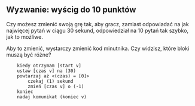 ## Wyzwanie: wyścig do 10 punktów

Czy możesz zmienić swoją grę tak, aby gracz, zamiast odpowiadać na jak najwięcej pytań w ciągu 30 sekund, odpowiedział na 10 pytań tak szybko, jak to możliwe.

Aby to zmienić, wystarczy zmienić kod minutnika. Czy widzisz, które bloki muszą być różne?

```blocks3
    kiedy otrzymam [start v]
    ustaw [czas v] na (30)
    powtarzaj aż <(czas) = [0]> 
        czekaj (1) sekund
        zmień [czas v] o (-1)
    koniec
    nadaj komunikat (koniec v)
```